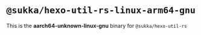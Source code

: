 # `@sukka/hexo-util-rs-linux-arm64-gnu`

This is the **aarch64-unknown-linux-gnu** binary for `@sukka/hexo-util-rs`
